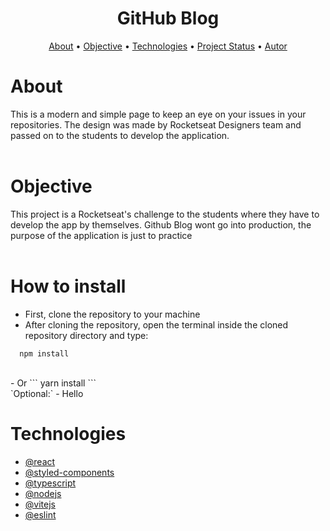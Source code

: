 <h1 align="center">GitHub Blog</h1>
<p align="center">
 <a href="#about">About</a> • 
 <a href="#objective">Objective</a> •
 <a href="#technologies">Technologies</a> • 
 <a href="#project status">Project Status</a> • 
 <a href="#autor">Autor</a>
</p>

  
# About
This is a modern and simple page to keep an eye on your issues in your repositories.
The design was made by Rocketseat Designers team and passed on to the students to develop the application.
<br/>
<br/>
# Objective
This project is a Rocketseat's challenge to the students where they have to develop the app by themselves.
Github Blog wont go into production, the purpose of the application is just to practice
<br/>
<br/>
# How to install
- First, clone the repository to your machine
- After cloning the repository, open the terminal inside the cloned repository directory and type:
```
  npm install
```
<br/>
- Or
```
  yarn install
```
<br/>
`Optional:` - Hello

# Technologies
- [@react](https://github.com/facebook/react)
- [@styled-components](https://github.com/styled-components/styled-components)
- [@typescript](https://github.com/microsoft/TypeScript)
- [@nodejs](https://github.com/nodejs/node)
- [@vitejs](https://github.com/vitejs/vite-plugin-react/blob/main/packages/plugin-react/README.md)
- [@eslint](https://github.com/eslint/eslint)
